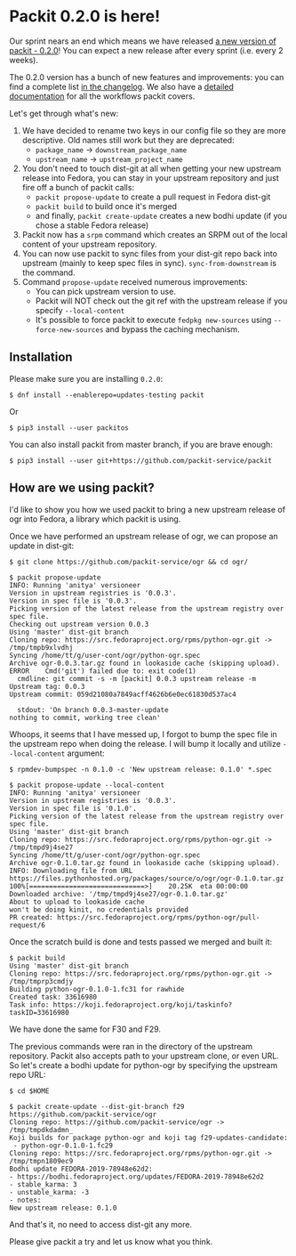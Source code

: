 # Packit 0.2.0 is here!

Our sprint nears an end which means we have released [a new version of packit -
0.2.0](https://github.com/packit-service/packit/releases/tag/0.2.0)! You can
expect a new release after every sprint (i.e. every 2 weeks).

The 0.2.0 version has a bunch of new features and improvements: you can find
a complete list [in the
changelog](https://github.com/packit-service/packit/blob/master/CHANGELOG.md#020).
We also have a [detailed
documentation](https://github.com/packit-service/packit#workflows-covered-by-packit)
for all the workflows packit covers.

Let's get through what's new:

1. We have decided to rename two keys in our config file so they are more
   descriptive. Old names still work but they are deprecated:
    * `package_name` → `downstream_package_name`
    * `upstream_name` → `upstream_project_name`
2. You don't need to touch dist-git at all when getting your new upstream
   release into Fedora, you can stay in your upstream repository and just fire
   off a bunch of packit calls:
    * `packit propose-update` to create a pull request in Fedora dist-git
    * `packit build` to build once it's merged
    * and finally, `packit create-update` creates a new bodhi update (if you
      chose a stable Fedora release)
3. Packit now has a `srpm` command which creates an SRPM out of the local
   content of your upstream repository.
4. You can now use packit to sync files from your dist-git repo back into
   upstream (mainly to keep spec files in sync). `sync-from-downstream` is the
   command.
5. Command `propose-update` received numerous improvements:
    * You can pick upstream version to use.
    * Packit will NOT check out the git ref with the upstream release if you
      specify `--local-content`
    * It's possible to force packit to execute `fedpkg new-sources` using
      `--force-new-sources` and bypass the caching mechanism.


## Installation

Please make sure you are installing `0.2.0`:
```
$ dnf install --enablerepo=updates-testing packit
```

Or

```
$ pip3 install --user packitos
```

You can also install packit from master branch, if you are brave enough:

```
$ pip3 install --user git+https://github.com/packit-service/packit
```


## How are we using packit?

I'd like to show you how we used packit to bring a new upstream
release of ogr into Fedora, a library which packit is using.

Once we have performed an upstream release of ogr, we can propose an update in
dist-git:
```
$ git clone https://github.com/packit-service/ogr && cd ogr/

$ packit propose-update
INFO: Running 'anitya' versioneer
Version in upstream registries is '0.0.3'.
Version in spec file is '0.0.3'.
Picking version of the latest release from the upstream registry over spec file.
Checking out upstream version 0.0.3
Using 'master' dist-git branch
Cloning repo: https://src.fedoraproject.org/rpms/python-ogr.git -> /tmp/tmpb9xlvdhj
Syncing /home/tt/g/user-cont/ogr/python-ogr.spec
Archive ogr-0.0.3.tar.gz found in lookaside cache (skipping upload).
ERROR    Cmd('git') failed due to: exit code(1)
  cmdline: git commit -s -m [packit] 0.0.3 upstream release -m Upstream tag: 0.0.3
Upstream commit: 059d21080a7849acff4626b6e0ec61830d537ac4

  stdout: 'On branch 0.0.3-master-update
nothing to commit, working tree clean'
```

Whoops, it seems that I have messed up, I forgot to bump the spec file in the
upstream repo when doing the release. I will bump it locally and utilize
`--local-content` argument:
```
$ rpmdev-bumpspec -n 0.1.0 -c 'New upstream release: 0.1.0' *.spec

$ packit propose-update --local-content
INFO: Running 'anitya' versioneer
Version in upstream registries is '0.0.3'.
Version in spec file is '0.1.0'.
Picking version of the latest release from the upstream registry over spec file.
Using 'master' dist-git branch
Cloning repo: https://src.fedoraproject.org/rpms/python-ogr.git -> /tmp/tmpd9j4se27
Syncing /home/tt/g/user-cont/ogr/python-ogr.spec
Archive ogr-0.1.0.tar.gz found in lookaside cache (skipping upload).
INFO: Downloading file from URL https://files.pythonhosted.org/packages/source/o/ogr/ogr-0.1.0.tar.gz
100%[=============================>]    20.25K  eta 00:00:00
Downloaded archive: '/tmp/tmpd9j4se27/ogr-0.1.0.tar.gz'
About to upload to lookaside cache
won't be doing kinit, no credentials provided
PR created: https://src.fedoraproject.org/rpms/python-ogr/pull-request/6
```

Once the scratch build is done and tests passed we merged and built it:
```
$ packit build
Using 'master' dist-git branch
Cloning repo: https://src.fedoraproject.org/rpms/python-ogr.git -> /tmp/tmprp3cmdjy
Building python-ogr-0.1.0-1.fc31 for rawhide
Created task: 33616980
Task info: https://koji.fedoraproject.org/koji/taskinfo?taskID=33616980
```

We have done the same for F30 and F29.

The previous commands were ran in the directory of the upstream repository. Packit also accepts path to your upstream clone, or even URL. So let's create a bodhi update for python-ogr by specifying the upstream repo URL:
```
$ cd $HOME

$ packit create-update --dist-git-branch f29 https://github.com/packit-service/ogr
Cloning repo: https://github.com/packit-service/ogr -> /tmp/tmpdkdadmn_
Koji builds for package python-ogr and koji tag f29-updates-candidate:
 - python-ogr-0.1.0-1.fc29
Cloning repo: https://src.fedoraproject.org/rpms/python-ogr.git -> /tmp/tmpn1809ec9
Bodhi update FEDORA-2019-78948e62d2:
- https://bodhi.fedoraproject.org/updates/FEDORA-2019-78948e62d2
- stable_karma: 3
- unstable_karma: -3
- notes:
New upstream release: 0.1.0
```

And that's it, no need to access dist-git any more.

Please give packit a try and let us know what you think.

